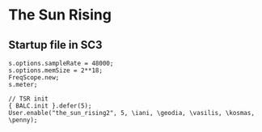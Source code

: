 # The Sun Rising 

## Startup file in SC3
```
s.options.sampleRate = 48000;
s.options.memSize = 2**18;
FreqScope.new;
s.meter;

// TSR init
{ BALC.init }.defer(5);
User.enable("the_sun_rising2", 5, \iani, \geodia, \vasilis, \kosmas, \penny);

```

